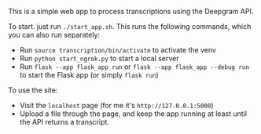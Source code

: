 This is a simple web app to process transcriptions using the Deepgram API.

To start. just run `./start_app.sh`. This runs the following commands, which you can also run separately:

- Run `source transcription/bin/activate` to activate the venv
- Run `python start_ngrok.py` to start a local server
- Run `flask --app flask_app run` or `flask --app flask_app --debug run` to start the Flask app (or simply `flask run`)

To use the site:

- Visit the `localhost` page (for me it's `http://127.0.0.1:5000`)
- Upload a file through the page, and keep the app running at least until the API returns a transcript.